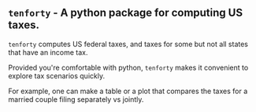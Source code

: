 ## `tenforty` - A python package for computing US taxes.

`tenforty` computes US federal taxes, and taxes for some but not all states that
have an income tax.

Provided you're comfortable with python, `tenforty` makes it convenient to
explore tax scenarios quickly.

For example, one can make a table or a plot that compares the taxes for a
married couple filing separately vs jointly.
